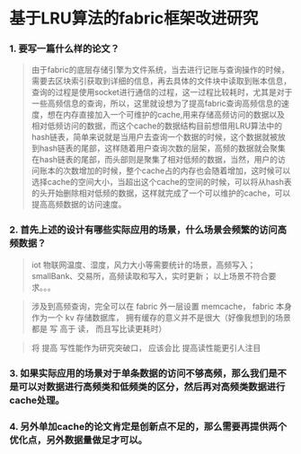 # 基于LRU算法的fabric框架改进研究

### 1. 要写一篇什么样的论文？

> ​     由于fabric的底层存储引擎为文件系统，当去进行记账与查询操作的时候，需要去区块索引获取到详细的信息，再去具体的文件块中读取到账本信息，查询的过程是使用socket进行通信的过程，这一过程比较耗时，尤其是对于一些高频信息的查询，所以，这里就设想为了提高fabric查询高频信息的速度，想在内存直接加入一个可维护的cache,用来存储高频访问的数据以及相对低频访问的数据，而这个cache的数据结构目前想借用LRU算法中的hash链表，简单来说就是当用户去查询一个数据的时候，这个数据就被放到hash链表的尾部，这样随着用户查询次数的层架，高频的数据就会聚集在hash链表的尾部，而头部则是聚集了相对低频的数据，当然，用户的访问账本的次数增加的时候，整个cache占的内存也会随着增加，这时候可以选择cache的空间大小，当超出这个cache的空间的时候，可以将从hash表的头开始删除相对低频的数据，这样就完成了一个可以维护的cache，可以提高高频数据的访问速度。

### 2. 首先上述的设计有哪些实际应用的场景，什么场景会频繁的访问高频数据？
> iot 物联网温度、湿度，风力大小等需要统计的场景，高频写入；
> smallBank、交易所，高频读取和写入，实时更新；
> 以上场景不符合要求。。。

> 涉及到高频查询，完全可以在 fabric 外一层设置 memcache， fabric 本身作为一个 kv 存储数据库， 拥有缓存的意义并不是很大（好像我想到的场景都是 写 高于 读， 而且写比读更耗时）

> 将 提高 写性能作为研究突破口， 应该会比 提高读性能更引人注目

### 3. 如果实际应用的场景对于单条数据的访问不够高频，那么我们是不是可以对数据进行高频类和低频类的区分，然后再对高频类数据进行cache处理。

### 4. 另外单加cache的论文肯定是创新点不足的，那么需要再提供两个优化点，另外数据量做足才可以。
